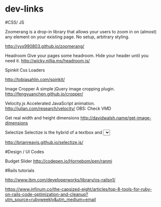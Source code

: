 dev-links
=========


#CSS/ JS

Zoomerang
is a drop-in library that allows your users to zoom in on (almost) any element on your existing page. No setup, arbitrary styling.

http://yyx990803.github.io/zoomerang/


Headroom
Give your pages some headroom. Hide your header until you need it.
http://wicky.nillia.ms/headroom.js/

Spinkit
Css Loaders

http://tobiasahlin.com/spinkit/

Image Cropper
A simple jQuery image cropping plugin.
http://fengyuanchen.github.io/cropper/

Velocity.js
Accelerated JavaScript animation.
http://julian.com/research/velocity/ OBS: Check VMD

Get real width and height dimensions
http://davidwalsh.name/get-image-dimensions

Selectize
Selectize is the hybrid of a textbox and <select> box. It's jQuery-based and it's useful for tagging, contact lists, country selectors, and so on.

http://brianreavis.github.io/selectize.js/


#Design / UI Codes

Budget Slider
http://codepen.io/Hornebom/pen/ranmi

#Rails tutorials

http://www.ibm.com/developerworks/library/os-railsn1/

https://www.infinum.co/the-capsized-eight/articles/top-8-tools-for-ruby-on-rails-code-optimization-and-cleanup?utm_source=rubyweekly&utm_medium=email


